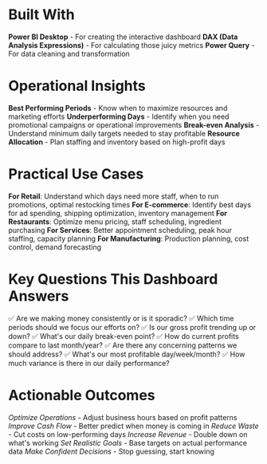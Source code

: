 # Built With
**Power BI Desktop** - For creating the interactive dashboard
**DAX (Data Analysis Expressions)** - For calculating those juicy metrics
**Power Query** - For data cleaning and transformation

# Operational Insights
**Best Performing Periods** - Know when to maximize resources and marketing efforts
**Underperforming Days** - Identify when you need promotional campaigns or operational improvements
**Break-even Analysis** - Understand minimum daily targets needed to stay profitable
**Resource Allocation** - Plan staffing and inventory based on high-profit days

# Practical Use Cases
**For Retail**: Understand which days need more staff, when to run promotions, optimal restocking times
**For E-commerce**: Identify best days for ad spending, shipping optimization, inventory management
**For Restaurants**: Optimize menu pricing, staff scheduling, ingredient purchasing
**For Services**: Better appointment scheduling, peak hour staffing, capacity planning
**For Manufacturing**: Production planning, cost control, demand forecasting

# Key Questions This Dashboard Answers

✅ Are we making money consistently or is it sporadic?
✅ Which time periods should we focus our efforts on?
✅ Is our gross profit trending up or down?
✅ What's our daily break-even point?
✅ How do current profits compare to last month/year?
✅ Are there any concerning patterns we should address?
✅ What's our most profitable day/week/month?
✅ How much variance is there in our daily performance?

# Actionable Outcomes
*Optimize Operations* - Adjust business hours based on profit patterns
*Improve Cash Flow* - Better predict when money is coming in
*Reduce Waste* - Cut costs on low-performing days
*Increase Revenue* - Double down on what's working
*Set Realistic Goals* - Base targets on actual performance data
*Make Confident Decisions* - Stop guessing, start knowing
